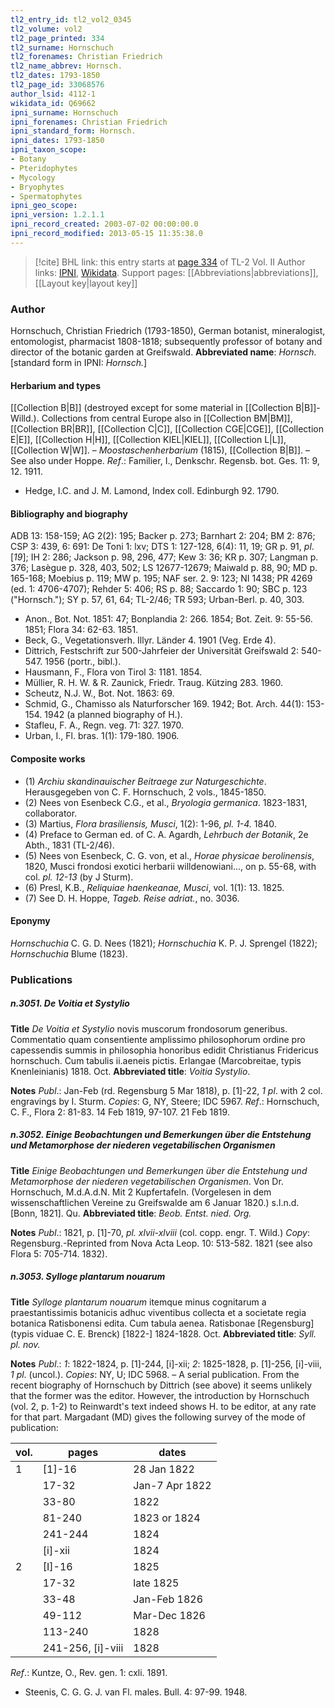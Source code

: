 ```yaml
---
tl2_entry_id: tl2_vol2_0345
tl2_volume: vol2
tl2_page_printed: 334
tl2_surname: Hornschuch
tl2_forenames: Christian Friedrich
tl2_name_abbrev: Hornsch.
tl2_dates: 1793-1850
tl2_page_id: 33068576
author_lsid: 4112-1
wikidata_id: Q69662
ipni_surname: Hornschuch
ipni_forenames: Christian Friedrich
ipni_standard_form: Hornsch.
ipni_dates: 1793-1850
ipni_taxon_scope: 
- Botany
- Pteridophytes
- Mycology
- Bryophytes
- Spermatophytes
ipni_geo_scope: 
ipni_version: 1.2.1.1
ipni_record_created: 2003-07-02 00:00:00.0
ipni_record_modified: 2013-05-15 11:35:38.0
---
```


> [!cite] BHL link: this entry starts at [page 334](https://www.biodiversitylibrary.org/page/33068576) of TL-2 Vol. II
> Author links: [IPNI](https://www.ipni.org/a/4112-1), [Wikidata](https://www.wikidata.org/wiki/Q69662). Support pages: [[Abbreviations|abbreviations]], [[Layout key|layout key]]

### Author

Hornschuch, Christian Friedrich (1793-1850), German botanist, mineralogist, entomologist, pharmacist 1808-1818; subsequently professor of botany and director of the botanic garden at Greifswald. 
**Abbreviated name**: *Hornsch.* \[standard form in IPNI: *Hornsch.*\]

#### Herbarium and types

[[Collection B|B]] (destroyed except for some material in [[Collection B|B]]-Willd.). Collections from central Europe also in [[Collection BM|BM]], [[Collection BR|BR]], [[Collection C|C]], [[Collection CGE|CGE]], [[Collection E|E]], [[Collection H|H]], [[Collection KIEL|KIEL]], [[Collection L|L]], [[Collection W|W]]. – *Moostaschenherbarium* (1815), [[Collection B|B]]. – See also under Hoppe.
*Ref*.: Familier, I., Denkschr. Regensb. bot. Ges. 11: 9, 12. 1911.
- Hedge, I.C. and J. M. Lamond, Index coll. Edinburgh 92. 1790.

#### Bibliography and biography

ADB 13: 158-159; AG 2(2): 195; Backer p. 273; Barnhart 2: 204; BM 2: 876; CSP 3: 439, 6: 691: De Toni 1: lxv; DTS 1: 127-128, 6(4): 11, 19; GR p. 91, *pl*. \[*19*\]; IH 2: 286; Jackson p. 98, 296, 477; Kew 3: 36; KR p. 307; Langman p. 376; Lasègue p. 328, 403, 502; LS 12677-12679; Maiwald p. 88, 90; MD p. 165-168; Moebius p. 119; MW p. 195; NAF ser. 2. 9: 123; NI 1438; PR 4269 (ed. 1: 4706-4707); Rehder 5: 406; RS p. 88; Saccardo 1: 90; SBC p. 123 ("Hornsch."); SY p. 57, 61, 64; TL-2/46; TR 593; Urban-Berl. p. 40, 303.
- Anon., Bot. Not. 1851: 47; Bonplandia 2: 266. 1854; Bot. Zeit. 9: 55-56. 1851; Flora 34: 62-63. 1851.
- Beck, G., Vegetationsverh. Illyr. Länder 4. 1901 (Veg. Erde 4).
- Dittrich, Festschrift zur 500-Jahrfeier der Universität Greifswald 2: 540-547. 1956 (portr., bibl.).
- Hausmann, F., Flora von Tirol 3: 1181. 1854.
- Müllier, R. H. W. & R. Zaunick, Friedr. Traug. Kützing 283. 1960.
- Scheutz, N.J. W., Bot. Not. 1863: 69.
- Schmid, G., Chamisso als Naturforscher 169. 1942; Bot. Arch. 44(1): 153-154. 1942 (a planned biography of H.).
- Stafleu, F. A., Regn. veg. 71: 327. 1970.
- Urban, I., Fl. bras. 1(1): 179-180. 1906.

#### Composite works

- (1) *Archiu skandinauischer Beitraege zur Naturgeschichte*. Herausgegeben von C. F. Hornschuch, 2 vols., 1845-1850.
- (2) Nees von Esenbeck C.G., et al., *Bryologia germanica*. 1823-1831, collaborator.
- (3) Martius, *Flora brasiliensis, Musci*, 1(2): 1-96, *pl. 1-4.* 1840.
- (4) Preface to German ed. of C. A. Agardh, *Lehrbuch der Botanik*, 2e Abth., 1831 (TL-2/46).
- (5) Nees von Esenbeck, C. G. von, et al., *Horae physicae berolinensis*, 1820, Musci frondosi exotici herbarii willdenowiani..., on p. 55-68, with col. *pl. 12-13* (by J Sturm).
- (6) Presl, K.B., *Reliquiae haenkeanae, Musci*, vol. 1(1): 13. 1825.
- (7) See D. H. Hoppe, *Tageb. Reise adriat.*, no. 3036.

#### Eponymy

*Hornschuchia* C. G. D. Nees (1821); *Hornschuchia* K. P. J. Sprengel (1822); *Hornschuchia* Blume (1823).

### Publications

##### n.3051. De Voitia et Systylio

**Title**
*De Voitia et Systylio* novis muscorum frondosorum generibus. Commentatio quam consentiente amplissimo philosophorum ordine pro capessendis summis in philosophia honoribus edidit Christianus Fridericus hornschuch. Cum tabulis ii.aeneis pictis. Erlangae (Marcobreitae, typis Knenleinianis) 1818. Oct.
**Abbreviated title**: *Voitia Systylio*.

**Notes**
*Publ*.: Jan-Feb (rd. Regensburg 5 Mar 1818), p. \[1\]-22, *1 pl*. with 2 col. engravings by I. Sturm. *Copies*: G, NY, Steere; IDC 5967.
*Ref*.: Hornschuch, C. F., Flora 2: 81-83. 14 Feb 1819, 97-107. 21 Feb 1819.

##### n.3052. Einige Beobachtungen und Bemerkungen über die Entstehung und Metamorphose der niederen vegetabilischen Organismen

**Title**
*Einige Beobachtungen und Bemerkungen über die Entstehung und Metamorphose der niederen vegetabilischen Organismen*. Von Dr. Hornschuch, M.d.A.d.N. Mit 2 Kupfertafeln. (Vorgelesen in dem wissenschaftlichen Vereine zu Greifswalde am 6 Januar 1820.) s.l.n.d. \[Bonn, 1821\]. Qu.
**Abbreviated title**: *Beob. Entst. nied. Org.*

**Notes**
*Publ*.: 1821, p. \[1\]-70, *pl. xlvii-xlviii* (col. copp. engr. T. Wild.) *Copy*: Regensburg.-Reprinted from Nova Acta Leop. 10: 513-582. 1821 (see also Flora 5: 705-714. 1832).

##### n.3053. Sylloge plantarum nouarum

**Title**
*Sylloge plantarum nouarum* itemque minus cognitarum a praestantissimis botanicis adhuc viventibus collecta et a societate regia botanica Ratisbonensi edita. Cum tabula aenea. Ratisbonae \[Regensburg\] (typis viduae C. E. Brenck) \[1822-\] 1824-1828. Oct.
**Abbreviated title**: *Syll. pl. nov.*

**Notes**
*Publ*.: *1*: 1822-1824, p. \[1\]-244, \[i\]-xii; *2*: 1825-1828, p. \[1\]-256, \[i\]-viii, *1 pl*. (uncol.). *Copies*: NY, U; IDC 5968. – A serial publication. From the recent biography of Hornschuch by Dittrich (see above) it seems unlikely that the former was the editor. However, the introduction by Hornschuch (vol. 2, p. 1-2) to Reinwardt's text indeed shows H. to be editor, at any rate for that part. Margadant (MD) gives the following survey of the mode of publication:

|vol.	|pages	|dates	|
|---	|---	|---	|
|1	|\[1\]-16	|28 Jan 1822	
|	|17-32	|Jan-7 Apr 1822	
|	|33-80	|1822	
|	|81-240	|1823 or 1824	
|	|241-244	|1824	
|	|\[i\]-xii	|1824	
|2	|\[I\]-16	|1825|
|	|17-32	|late 1825|
|	|33-48	|Jan-Feb 1826|
|	|49-112	|Mar-Dec 1826|
|	|113-240	|1828|
|	|241-256, \[i\]-viii	|1828|

*Ref*.: Kuntze, O., Rev. gen. 1: cxli. 1891.
- Steenis, C. G. G. J. van Fl. males. Bull. 4: 97-99. 1948.

